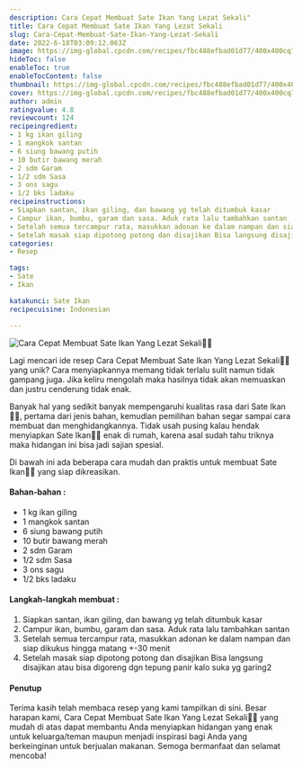 ```yaml
---
description: Cara Cepat Membuat Sate Ikan Yang Lezat Sekali"
title: Cara Cepat Membuat Sate Ikan Yang Lezat Sekali
slug: Cara-Cepat-Membuat-Sate-Ikan-Yang-Lezat-Sekali
date: 2022-6-18T03:09:12.063Z
image: https://img-global.cpcdn.com/recipes/fbc488efbad01d77/400x400cq70/photo.jpg
hideToc: false
enableToc: true
enableTocContent: false
thumbnail: https://img-global.cpcdn.com/recipes/fbc488efbad01d77/400x400cq70/photo.jpg
cover: https://img-global.cpcdn.com/recipes/fbc488efbad01d77/400x400cq70/photo.jpg
author: admin
ratingvalue: 4.8
reviewcount: 124
recipeingredient:
- 1 kg ikan giling
- 1 mangkok santan
- 6 siung bawang putih
- 10 butir bawang merah
- 2 sdm Garam
- 1/2 sdm Sasa
- 3 ons sagu
- 1/2 bks ladaku
recipeinstructions:
- Siapkan santan, ikan giling, dan bawang yg telah ditumbuk kasar
- Campur ikan, bumbu, garam dan sasa. Aduk rata lalu tambahkan santan
- Setelah semua tercampur rata, masukkan adonan ke dalam nampan dan siap dikukus hingga matang +-30 menit
- Setelah masak siap dipotong potong dan disajikan Bisa langsung disajikan atau bisa digoreng dgn tepung panir kalo suka yg garing2
categories:
- Resep

tags:
- Sate
- Ikan

katakunci: Sate Ikan
recipecuisine: Indonesian

---
```


![Cara Cepat Membuat Sate Ikan Yang Lezat Sekali👩‍🍳](https://img-global.cpcdn.com/recipes/fbc488efbad01d77/400x400cq70/photo.jpg)

Lagi mencari ide resep Cara Cepat Membuat Sate Ikan Yang Lezat Sekali👩‍🍳 yang unik? Cara menyiapkannya memang tidak terlalu sulit namun tidak gampang juga. Jika keliru mengolah maka hasilnya tidak akan memuaskan dan justru cenderung tidak enak.

Banyak hal yang sedikit banyak mempengaruhi kualitas rasa dari Sate Ikan👩‍🍳, pertama dari jenis bahan, kemudian pemilihan bahan segar sampai cara membuat dan menghidangkannya. Tidak usah pusing kalau hendak menyiapkan Sate Ikan👩‍🍳 enak di rumah, karena asal sudah tahu triknya maka hidangan ini bisa jadi sajian spesial.

Di bawah ini ada beberapa cara mudah dan praktis untuk membuat Sate Ikan👩‍🍳 yang siap dikreasikan.

<!--inarticleads1-->

#### Bahan-bahan :

- 1 kg ikan giling
- 1 mangkok santan
- 6 siung bawang putih
- 10 butir bawang merah
- 2 sdm Garam
- 1/2 sdm Sasa
- 3 ons sagu
- 1/2 bks ladaku

<!--inarticleads2-->

#### Langkah-langkah membuat :

1. Siapkan santan, ikan giling, dan bawang yg telah ditumbuk kasar
1. Campur ikan, bumbu, garam dan sasa. Aduk rata lalu tambahkan santan
1. Setelah semua tercampur rata, masukkan adonan ke dalam nampan dan siap dikukus hingga matang +-30 menit
1. Setelah masak siap dipotong potong dan disajikan Bisa langsung disajikan atau bisa digoreng dgn tepung panir kalo suka yg garing2

#### Penutup

Terima kasih telah membaca resep yang kami tampilkan di sini. Besar harapan kami, Cara Cepat Membuat Sate Ikan Yang Lezat Sekali👩‍🍳 yang mudah di atas dapat membantu Anda menyiapkan hidangan yang enak untuk keluarga/teman maupun menjadi inspirasi bagi Anda yang berkeinginan untuk berjualan makanan. Semoga bermanfaat dan selamat mencoba!